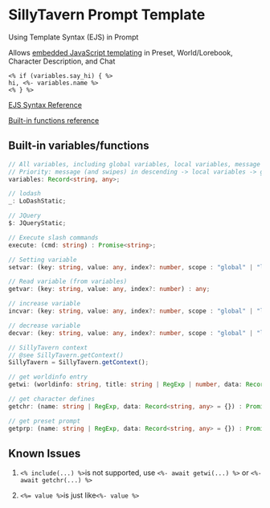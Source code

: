 # SillyTavern Prompt Template

Using Template Syntax (EJS) in Prompt

Allows [embedded JavaScript templating](https://ejs.co/) in Preset, World/Lorebook, Character Description, and Chat

```
<% if (variables.say_hi) { %>
hi, <%- variables.name %>
<% } %>
```

[EJS Syntax Reference](https://github.com/mde/ejs/blob/main/docs/syntax.md)

[Built-in functions reference](docs/reference.md)

## Built-in variables/functions

```typescript
// All variables, including global variables, local variables, message (and swipes) variables
// Priority: message (and swipes) in descending -> local variables -> global variables
variables: Record<string, any>;

// lodash
_: LoDashStatic;

// JQuery
$: JQueryStatic;

// Execute slash commands
execute: (cmd: string) : Promise<string>;

// Setting variable
setvar: (key: string, value: any, index?: number, scope : "global" | "local" | "message" = "message", flags : 'nx' | 'xx' | 'n' = 'n') : Record<string, any>;

// Read variable (from variables)
getvar: (key: string, value: any, index?: number) : any;

// increase variable
incvar: (key: string, value: any, index?: number, scope : "global" | "local" | "message" = "message", flags : 'nx' | 'xx' | 'n' = 'n') : Record<string, any>;

// decrease variable
decvar: (key: string, value: any, index?: number, scope : "global" | "local" | "message" = "message", flags : 'nx' | 'xx' | 'n' = 'n') : Record<string, any>;

// SillyTavern context
// @see SillyTavern.getContext()
SillyTavern = SillyTavern.getContext();

// get worldinfo entry
getwi: (worldinfo: string, title: string | RegExp | number, data: Record<string, any> = {}) : Promise<string>;

// get character defines
getchr: (name: string | RegExp, data: Record<string, any> = {}) : Promise<string>;

// get preset prompt
getprp: (name: string | RegExp, data: Record<string, any> = {}) : Promise<string>;
```

## Known Issues

1. `<% include(...) %>`is not supported, use `<%- await getwi(...) %>` or `<%- await getchr(...) %>`

2. `<%= value %>`is just like`<%- value %>`

